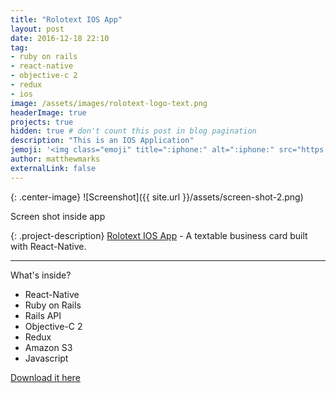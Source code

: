 ```yaml
---
title: "Rolotext IOS App"
layout: post
date: 2016-12-18 22:10
tag:
- ruby on rails
- react-native
- objective-c 2
- redux
- ios
image: /assets/images/rolotext-logo-text.png
headerImage: true
projects: true
hidden: true # don't count this post in blog pagination
description: "This is an IOS Application"
jemoji: '<img class="emoji" title=":iphone:" alt=":iphone:" src="https://assets.github.com/images/icons/emoji/unicode/1f4f1.png" height="20" width="20" align="absmiddle">'
author: matthewmarks
externalLink: false
---
```


{: .center-image}
![Screenshot]({{ site.url }}/assets/screen-shot-2.png)
<figcaption class="caption">Screen shot inside app</figcaption>



{: .project-description}
[Rolotext IOS App][1] -  A textable business card built with React-Native.



---

What's inside?

- React-Native
- Ruby on Rails
- Rails API
- Objective-C 2
- Redux
- Amazon S3
- Javascript


[Download it here](http://sergiokopplin.github.io/indigo/)

[1]: http://www.rolotext.io